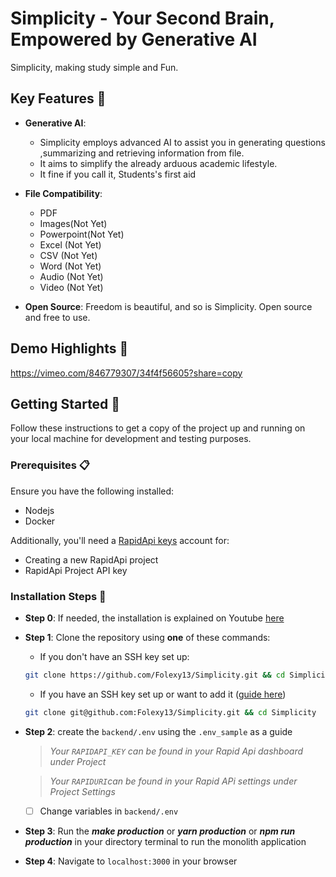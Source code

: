 # Simplicity - Your Second Brain, Empowered by Generative AI



Simplicity, making study simple and Fun.

## Key Features 🎯

- **Generative AI**:

  - Simplicity employs advanced AI to assist you in generating questions ,summarizing and retrieving information from file.
  - It aims to simplify the already arduous academic lifestyle.
  - It fine if you call it, Students's first aid

- **File Compatibility**:
  - PDF
  - Images(Not Yet)
  - Powerpoint(Not Yet)
  - Excel (Not Yet)
  - CSV (Not Yet)
  - Word (Not Yet)
  - Audio (Not Yet)
  - Video (Not Yet)
- **Open Source**: Freedom is beautiful, and so is Simplicity. Open source and free to use.

## Demo Highlights 🎥

https://vimeo.com/846779307/34f4f56605?share=copy

## Getting Started 🚀

Follow these instructions to get a copy of the project up and running on your local machine for development and testing purposes.


### Prerequisites 📋

Ensure you have the following installed:

- Nodejs
- Docker

Additionally, you'll need a [RapidApi keys](https://rapidapi.com/hub) account for:

- Creating a new RapidApi project
- RapidApi Project API key

### Installation Steps 💽

- **Step 0**: If needed, the installation is explained on Youtube [here](https://youtu.be/rC-s4QdfY80)

- **Step 1**: Clone the repository using **one** of these commands:

  - If you don't have an SSH key set up:

  ```bash
  git clone https://github.com/Folexy13/Simplicity.git && cd Simplicity
  ```

  - If you have an SSH key set up or want to add it ([guide here](https://docs.github.com/en/authentication/connecting-to-github-with-ssh/adding-a-new-ssh-key-to-your-github-account))

  ```bash
  git clone git@github.com:Folexy13/Simplicity.git && cd Simplicity
  ```



- **Step 2**: create the `backend/.env` using the `.env_sample` as a guide

  > _Your `RAPIDAPI_KEY` can be found in your Rapid Api dashboard under Project_

  > _Your `RAPIDURI`can be found in your Rapid APi settings under Project Settings_ 


  - [ ] Change variables in `backend/.env`

- **Step 3**: Run the ***make production*** or ***yarn production*** or ***npm run production*** in your directory terminal  to run the monolith application 



- **Step 4**: Navigate to `localhost:3000` in your browser



